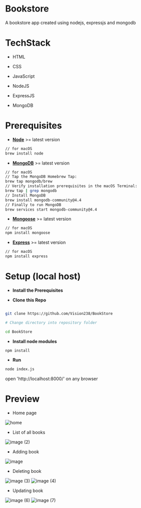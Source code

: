 # Bookstore
A bookstore app created using nodejs, expressjs and mongodb
# TechStack

- HTML

- CSS

- JavaScript

- NodeJS

- ExpressJS

- MongoDB


# Prerequisites
- [**Node**](https://nodejs.org/en/download/package-manager/) >= latest version
``` bash
// for macOS
brew install node 
```
- [**MongoDB**](https://stackoverflow.com/a/59872332) >= latest version
``` bash
// for macOS
// Tap the MongoDB Homebrew Tap:
brew tap mongodb/brew
// Verify installation prerequisites in the macOS Terminal:
brew tap | grep mongodb
// Install MongoDB
brew install mongodb-community@4.4
// Finally to run MongoDB 
brew services start mongodb-community@4.4
```
- [**Mongoose**](https://www.npmjs.com/package/mongoose) >= latest version
``` bash
// for macOS
npm install mongoose
```
- [**Express**](https://expressjs.com/en/starter/installing.html) >= latest version
``` bash
// for macOS
npm install express
```

# Setup (local host)

-  **Install the Prerequisites**

-  **Clone this Repo**

``` bash

git clone https://github.com/Vision238/BookStore

# Change directory into repository folder

cd BookStore

```
- **Install node modules**
``` bash
npm install
```

- **Run**
``` bash
node index.js
```
open 'http://localhost:8000/' on any browser
# Preview
- Home page

![home](https://user-images.githubusercontent.com/79045568/194672420-5882e38f-61c7-44c3-b622-4683a6007db6.png)

- List of all books

![image (2)](https://user-images.githubusercontent.com/79045568/194672540-a8511757-a8ed-4d7f-a29e-c4597f2d9136.png)

- Adding book

![image](https://user-images.githubusercontent.com/79045568/194672877-19260d9f-abb6-434e-99f3-dcc8a5330544.png)

- Deleting book

![image (3)](https://user-images.githubusercontent.com/79045568/194672547-ecdb5f67-db36-4255-9da4-ac7bace2b820.png)
![image (4)](https://user-images.githubusercontent.com/79045568/194672550-2e6b2608-833b-4e67-9674-a1c67fec402d.png)

- Updating book

![image (6)](https://user-images.githubusercontent.com/79045568/194672607-7551a3f8-a0dc-42d5-aa15-efc82cd47390.png)
![image (7)](https://user-images.githubusercontent.com/79045568/194672609-8a5c28e5-5b7e-439f-98db-5c6e80a6cef2.png)

